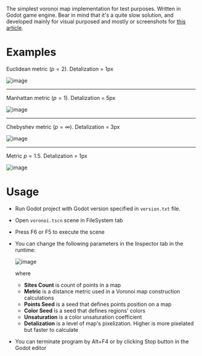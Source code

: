 The simplest voronoi map implementation for test purposes. Written in Godot game engine. Bear in mind that it's a quite slow solution, and developed mainly for visual purposed and mostly or screenshots for [this article](https://habr.com/ru/articles/794572/).

# Examples

Euclidean metric ($p=2$). Detalization = 1px

![image](https://github.com/AskePit/VoronoiTestGodot/assets/23142629/626a75e1-4426-47a4-9114-d42fc594ad6c)

---

Manhattan metric ($p=1$). Detalization = 5px

![image](https://github.com/AskePit/VoronoiTestGodot/assets/23142629/4947b921-cda8-49fb-b785-4aa5a97c83d1)

---

Chebyshev metric ($p=\infty$). Detalization = 3px

![image](https://github.com/AskePit/VoronoiTestGodot/assets/23142629/08f2b2b9-f5bd-49ad-aded-4cba8517b636)

---

Metric $p=1.5$. Detalization = 1px

![image](https://github.com/AskePit/VoronoiTestGodot/assets/23142629/961239d0-01a5-4130-b01c-9acdb58f05fa)

# Usage

- Run Godot project with Godot version specified in `version.txt` file.
- Open `voronoi.tscn` scene in FileSystem tab
- Press F6 or F5 to execute the scene
- You can change the following parameters in the Inspector tab in the runtime:



    ![image](https://github.com/AskePit/VoronoiTestGodot/assets/23142629/84ea8e8d-cd09-429c-948b-6cac7cb530b1)

  
  where
  
  - **Sites Count** is count of points in a map
  - **Metric** is a distance metric used in a Voronoi map construction calculations
  - **Points Seed** is a seed that defines points position on a map
  - **Color Seed** is a seed that defines regions' colors
  - **Unsaturation** is a color unsaturation coefficient
  - **Detalization** is a level of map's pixelization. Higher is more pixelated but faster to calculate
- You can terminate program by Alt+F4 or by clicking Stop button in the Godot editor
